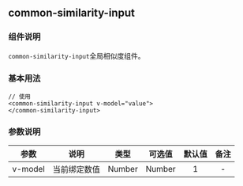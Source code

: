 ## common-similarity-input
### 组件说明
`common-similarity-input`全局相似度组件。

### 基本用法
```
// 使用
<common-similarity-input v-model="value">
</common-similarity-input>
```

### 参数说明
| 参数 | 说明 | 类型 | 可选值 | 默认值 | 备注 |
| :-----------: | :-----------: | :------: | :---------: | :--------: | :---------------------: |
| v-model | 当前绑定数值 | Number | Number | 1 | - |